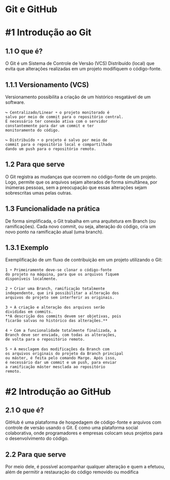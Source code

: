 # Git e GitHub

# #1 Introdução ao Git

## 1.1 O que é?
O Git é um Sistema de Controle de Versão (VCS)
Distribuído (local) que evita que alterações realizadas
em um projeto modifiquem o código-fonte.

## 1.1.1 Versionamento (VCS)
Versionamento possibilita a criação de um histórico
resgatável de um software.
```
↪ Centralizado/Linear ￫ o projeto monitorado é
salvo por meio de commit para o repositório central.
É necessário ter conexão ativa com o servidor
constantemente para dar um commit e ter
monitoramento do código.
```
```
↪ Distribuído ￫ o projeto é salvo por meio de
commit para o repositório local e compartilhado
dando um push para o repositório remoto.
```

## 1.2 Para que serve
O Git registra as mudanças que ocorrem no código-fonte
de um projeto. Logo, permite que os arquivos sejam
alterados de forma simultânea, por inúmeras pessoas,
sem a preocupação que essas alterações sejam
sobrescritas umas pelas outras.

## 1.3 Funcionalidade na prática
De forma simplificada, o Git trabalha em uma
arquitetura em Branch (ou ramificações). Cada novo
commit, ou seja, alteração do código, cria um novo
ponto na ramificação atual (uma branch).

## 1.3.1 Exemplo
Exemplificação de um fluxo de contribuição em um
projeto utilizando o Git:

```
1 ￫ Primeiramente deve-se clonar o código-fonte
do projeto na máquina, para que os arquivos fiquem
disponíveis localmente.
```
```
2 ￫ Criar uma Branch, ramificação totalmente
independente, que irá possibilitar a alteração dos
arquivos do projeto sem interferir as originais.
```
```
3 ￫ A criação e alteração dos arquivos serão
divididas em commits.
**A descrição dos commits devem ser objetivas, pois
ficarão salvas no histórico das alterações.**
```
```
4 ￫ Com a funcionalidade totalmente finalizada, a
Branch deve ser enviada, com todas as alterações,
de volta para o repositório remoto.
```
```
5 ￫ A mesclagem das modificações da Branch com
os arquivos originais do projeto da Branch principal
ou máster, é feita pelo comando Marge. Após isso,
é necessário dar um commit e um push, para enviar
a ramificação máster mesclada ao repositório
remoto.
```

# #2 Introdução ao GitHub

## 2.1 O que é?
GitHub é uma plataforma de hospedagem de
código-fonte e arquivos com controle de versão
usando o Git. É como uma plataforma social
colaborativa, onde programadores e empresas
colocam seus projetos para o desenvolvimento do
código.

## 2.2 Para que serve
Por meio dele, é possível acompanhar qualquer
alteração e quem a efetuou, além de permitir a
restauração do código removido ou modifica